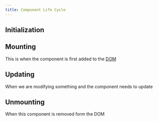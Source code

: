 ```yaml
---
title: Component Life Cycle
---
```


## Initialization

## Mounting

This is when the component is first added to the [ DOM](React%20DOM.md)

## Updating

When we are modifying something and the component needs to update

## Unmounting

When this component is removed form the DOM
